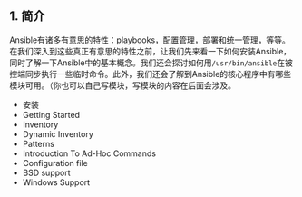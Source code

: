 ## 1. 简介

Ansible有诸多有意思的特性：playbooks，配置管理，部署和统一管理，等等。在我们深入到这些真正有意思的特性之前，让我们先来看一下如何安装Ansible，同时了解一下Ansible中的基本概念。我们还会探讨如何用```/usr/bin/ansible```在被控端同步执行一些临时命令。此外，我们还会了解到Ansible的核心程序中有哪些模块可用。（你也可以自己写模块，写模块的内容在后面会涉及。

* 安装
* Getting Started
* Inventory
* Dynamic Inventory
* Patterns
* Introduction To Ad-Hoc Commands
* Configuration file
* BSD support
* Windows Support